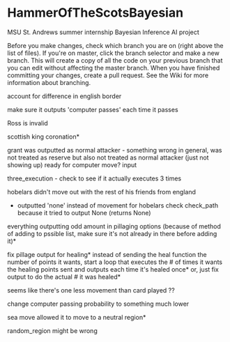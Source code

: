 # HammerOfTheScotsBayesian
MSU St. Andrews summer internship Bayesian Inference AI project

Before you make changes, check which branch you are on (right above the list of files). If you're on master, click the branch selector and make a new branch. This will create a copy of all the code on your previous branch that you can edit without affecting the master branch. When you have finished committing your changes, create a pull request. See the Wiki for more information about branching.



account for difference in english border

make sure it outputs 'computer passes' each time it passes

Ross is invalid

scottish king coronation*

grant was outputted as normal attacker - something wrong in general, was not treated as reserve but also not treated as normal    attacker (just not showing up)
ready for computer move? input

three_execution - check to see if it actually executes 3 times

hobelars didn't move out with the rest of his friends from england
- outputted 'none' instead of movement for hobelars
  check check_path because it tried to output None (returns None)
  
  
everything outputting odd amount in pillaging options (because of method of adding to pssible list, make sure it's not already in there before adding it)*

fix pillage output for healing*
  instead of sending the heal function the number of points it wants, start a loop that executes the # of times it wants the     healing points sent and outputs each time it's healed once*
    or, just fix output to do the actual # it was healed*


seems like there's one less movement than card played ??

change computer passing probability to something much lower

sea move allowed it to move to a neutral region*

random_region might be wrong

